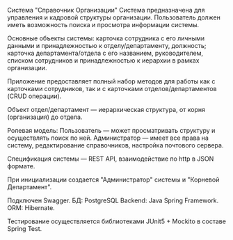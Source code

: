 Система "Справочник Организации"
Система предназначена для управления и кадровой структуры организации. 
Пользователь должен иметь возможность поиска и просмотра информации системы.

Основные объекты системы: 
карточка сотрудника с его личными данными и принадлежностью к отделу/департаменту, должность; 
карточка департамента/отдела с его названием, руководителем, списком сотрудников и принадлежностью к иерархии в рамках организации. 

Приложение предоставляет полный набор методов для работы как с карточками сотрудников, так и с карточками отделов/департаментов (CRUD операции).

Объект отдел/департамент — иерархическая структура, от корня (организация) до отдела. 

Ролевая модель:
Пользователь — может просматривать структуру и осуществлять поиск по ней.
Администратор — имеет все права на систему, редактирование справочников, настройка почтового сервера. 

Спецификация системы — REST API, взаимодействие по http в JSON формате. 

При инициализации создается "Администратор" системы и "Корневой Департамент".

Подключен Swagger.
БД: PostgreSQL
Backend: Java Spring Framework.
ORM: Hibernate.

Тестирование осуществляется библиотеками JUnit5 + Mockito в составе Spring Test.
